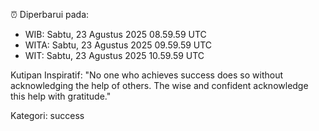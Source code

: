 ⏰ Diperbarui pada:
- WIB: Sabtu, 23 Agustus 2025 08.59.59 UTC
- WITA: Sabtu, 23 Agustus 2025 09.59.59 UTC
- WIT: Sabtu, 23 Agustus 2025 10.59.59 UTC

Kutipan Inspiratif:
"No one who achieves success does so without acknowledging the help of others. The wise and confident acknowledge this help with gratitude."


Kategori: success

